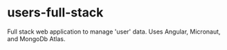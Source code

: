 # users-full-stack
Full stack web application to manage 'user' data. Uses Angular, Micronaut, and MongoDb Atlas.

